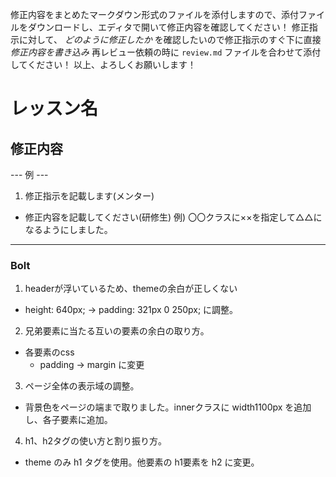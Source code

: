 修正内容をまとめたマークダウン形式のファイルを添付しますので、添付ファイルをダウンロードし、エディタで開いて修正内容を確認してください！
修正指示に対して、 *どのように修正したか* を確認したいので修正指示のすぐ下に直接 *修正内容を書き込み* 
再レビュー依頼の時に `review.md` ファイルを合わせて添付してください！
以上、よろしくお願いします！

# レッスン名
## 修正内容
--- 例 ---
1. 修正指示を記載します(メンター)
  - 修正内容を記載してください(研修生)
    例) 〇〇クラスに××を指定して△△になるようにしました。
----------

### Bolt
1. headerが浮いているため、themeの余白が正しくない
  - height: 640px;  →  padding: 321px 0 250px;  に調整。


2. 兄弟要素に当たる互いの要素の余白の取り方。
  - 各要素のcss
    - padding → margin に変更

3. ページ全体の表示域の調整。
  - 背景色をページの端まで取りました。innerクラスに width1100px を追加し、各子要素に追加。

4. h1、h2タグの使い方と割り振り方。
  - theme のみ h1 タグを使用。他要素の h1要素を h2 に変更。

